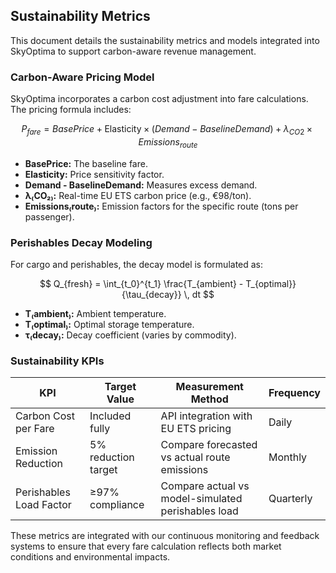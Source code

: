 ## Sustainability Metrics
This document details the sustainability metrics and models integrated into SkyOptima to support carbon-aware revenue management.

### Carbon-Aware Pricing Model

SkyOptima incorporates a carbon cost adjustment into fare calculations. The pricing formula includes:
  
$$
P_{fare} = BasePrice + \text{Elasticity} \times (Demand - BaselineDemand) + \lambda_{CO2} \times Emissions_{route}
$$

- **BasePrice:** The baseline fare.
- **Elasticity:** Price sensitivity factor.
- **Demand - BaselineDemand:** Measures excess demand.
- **λ₍CO₂₎:** Real-time EU ETS carbon price (e.g., €98/ton).
- **Emissions₍route₎:** Emission factors for the specific route (tons per passenger).

### Perishables Decay Modeling

For cargo and perishables, the decay model is formulated as:

$$
Q_{fresh} = \int_{t_0}^{t_1} \frac{T_{ambient} - T_{optimal}}{\tau_{decay}} \, dt
$$

- **T₍ambient₎:** Ambient temperature.
- **T₍optimal₎:** Optimal storage temperature.
- **τ₍decay₎:** Decay coefficient (varies by commodity).

### Sustainability KPIs

| KPI                        | Target Value              | Measurement Method                               | Frequency  |
|----------------------------|---------------------------|--------------------------------------------------|------------|
| Carbon Cost per Fare       | Included fully            | API integration with EU ETS pricing             | Daily      |
| Emission Reduction         | 5% reduction target       | Compare forecasted vs actual route emissions      | Monthly    |
| Perishables Load Factor    | ≥97% compliance           | Compare actual vs model-simulated perishables load | Quarterly  |

These metrics are integrated with our continuous monitoring and feedback systems to ensure that every fare calculation reflects both market conditions and environmental impacts.
